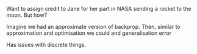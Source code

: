 Want to assign credit to Jane for her part in NASA sending a rocket to the moon. But how?



Imagine we had an approximate version of backprop. Then, similar to approximation and optimisation we could and generalisation error


Has issues with discrete things.
